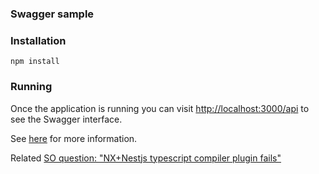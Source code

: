 ### Swagger sample

### Installation

`npm install`

### Running

Once the application is running you can visit [http://localhost:3000/api](http://localhost:3000/api) to see the Swagger interface.

See [here](https://docs.nestjs.com/recipes/swagger#bootstrap) for more information.

Related [SO question: "NX+Nestjs typescript compiler plugin fails"](https://stackoverflow.com/questions/70304323/nxnestjs-typescript-compiler-plugin-fails)
